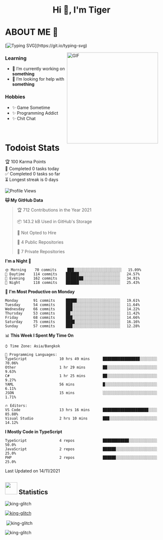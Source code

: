<h1 align="center">Hi 👋, I'm Tiger</h1>




# ABOUT ME 💬

[![Typing SVG](https://readme-typing-svg.herokuapp.com?color=22F771&vCenter=true&lines=A+perssionate+developer+from+nowhere.)](https://git.io/typing-svg)

<img hight="200px" width="300px" alt="GIF" align="right" src="https://media.giphy.com/media/LmNwrBhejkK9EFP504/giphy.gif">

### Learning
- 🔭 I’m currently working on **something**
- 🤝 I’m looking for help with **something**

### Hobbies
- ✨ Game Sometime
- ✨ Programming Addict
- ✨ Chit Chat

</br>


# Todoist Stats

<!-- TODO-IST:START -->
🏆  100 Karma Points           
🌸  Completed 0 tasks today           
✅  Completed 0 tasks so far           
⏳  Longest streak is 0 days
<!-- TODO-IST:END -->

<!--START_SECTION:waka-->
![Profile Views](http://img.shields.io/badge/Profile%20Views-0-blue)

**🐱 My GitHub Data** 

> 🏆 712 Contributions in the Year 2021
 > 
> 📦 143.2 kB Used in GitHub's Storage 
 > 
> 🚫 Not Opted to Hire
 > 
> 📜 4 Public Repositories 
 > 
> 🔑 7 Private Repositories  
 > 
**I'm a Night 🦉** 

```text
🌞 Morning    70 commits     ███░░░░░░░░░░░░░░░░░░░░░░   15.09% 
🌆 Daytime    114 commits    ██████░░░░░░░░░░░░░░░░░░░   24.57% 
🌃 Evening    162 commits    ████████░░░░░░░░░░░░░░░░░   34.91% 
🌙 Night      118 commits    ██████░░░░░░░░░░░░░░░░░░░   25.43%

```
📅 **I'm Most Productive on Monday** 

```text
Monday       91 commits     █████░░░░░░░░░░░░░░░░░░░░   19.61% 
Tuesday      54 commits     ███░░░░░░░░░░░░░░░░░░░░░░   11.64% 
Wednesday    66 commits     ███░░░░░░░░░░░░░░░░░░░░░░   14.22% 
Thursday     53 commits     ██░░░░░░░░░░░░░░░░░░░░░░░   11.42% 
Friday       68 commits     ███░░░░░░░░░░░░░░░░░░░░░░   14.66% 
Saturday     75 commits     ████░░░░░░░░░░░░░░░░░░░░░   16.16% 
Sunday       57 commits     ███░░░░░░░░░░░░░░░░░░░░░░   12.28%

```


📊 **This Week I Spent My Time On** 

```text
⌚︎ Time Zone: Asia/Bangkok

💬 Programming Languages: 
TypeScript               10 hrs 49 mins      █████████████████░░░░░░░░   70.06% 
Other                    1 hr 29 mins        ██░░░░░░░░░░░░░░░░░░░░░░░   9.63% 
C#                       1 hr 25 mins        ██░░░░░░░░░░░░░░░░░░░░░░░   9.27% 
YAML                     56 mins             █░░░░░░░░░░░░░░░░░░░░░░░░   6.11% 
JSON                     15 mins             ░░░░░░░░░░░░░░░░░░░░░░░░░   1.71%

🔥 Editors: 
VS Code                  13 hrs 16 mins      █████████████████████░░░░   85.88% 
Visual Studio            2 hrs 10 mins       ███░░░░░░░░░░░░░░░░░░░░░░   14.12%

```

**I Mostly Code in TypeScript** 

```text
TypeScript               4 repos             ████████████░░░░░░░░░░░░░   50.0% 
JavaScript               2 repos             ██████░░░░░░░░░░░░░░░░░░░   25.0% 
PHP                      2 repos             ██████░░░░░░░░░░░░░░░░░░░   25.0%

```



 Last Updated on 14/11/2021
<!--END_SECTION:waka-->

## <img height="40" src="https://raw.githubusercontent.com/innng/innng/master/assets/kyubey.gif"/> Statistics

<p align="left"> <img src="https://komarev.com/ghpvc/?username=king-glitch&label=Profile%20views&color=0e75b6&style=flat" alt="king-glitch" /> </p>

<p align="left"> <a href="https://github.com/ryo-ma/github-profile-trophy"><img src="https://github-profile-trophy.vercel.app/?username=king-glitch" alt="king-glitch" /></a> </p>

<p>&nbsp;<img align="center" src="https://github-readme-stats.vercel.app/api?username=king-glitch" alt="king-glitch" /></p>

<p><img align="center" src="https://github-readme-streak-stats.herokuapp.com/?user=king-glitch&" alt="king-glitch" /></p>
